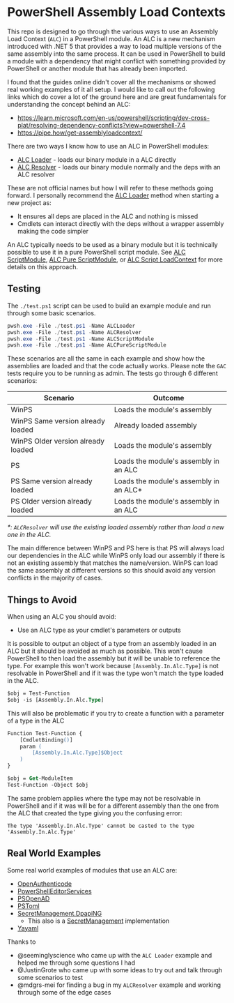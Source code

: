 # PowerShell Assembly Load Contexts
This repo is designed to go through the various ways to use an Assembly Load Context (`ALC`) in a PowerShell module.
An ALC is a new mechanism introduced with .NET 5 that provides a way to load multiple versions of the same assembly into the same process.
It can be used in PowerShell to build a module with a dependency that might conflict with something provided by PowerShell or another module that has already been imported.

I found that the guides online didn't cover all the mechanisms or showed real working examples of it all setup.
I would like to call out the following links which do cover a lot of the ground here and are great fundamentals for understanding the concept behind an ALC:

+ https://learn.microsoft.com/en-us/powershell/scripting/dev-cross-plat/resolving-dependency-conflicts?view=powershell-7.4
+ https://pipe.how/get-assemblyloadcontext/

There are two ways I know how to use an ALC in PowerShell modules:

+ [ALC Loader](./ALCLoader/README.md) - loads our binary module in a ALC directly
+ [ALC Resolver](./ALCLoader/README.md) - loads our binary module normally and the deps with an ALC resolver

These are not official names but how I will refer to these methods going forward.
I personally recommend the [ALC Loader](./ALCLoader/README.md) method when starting a new project as:

+ It ensures all deps are placed in the ALC and nothing is missed
+ Cmdlets can interact directly with the deps without a wrapper assembly making the code simpler

An ALC typically needs to be used as a binary module but it is technically possible to use it in a pure PowerShell script module.
See [ALC ScriptModule](./ALCScriptModule/README.md), [ALC Pure ScriptModule](./ALCPureScriptModule/README.md), or [ALC Script LoadContext](./ALCScriptLoadContext/README.md) for more details on this approach.

## Testing
The `./test.ps1` script can be used to build an example module and run through some basic scenarios.

```powershell
pwsh.exe -File ./test.ps1 -Name ALCLoader
pwsh.exe -File ./test.ps1 -Name ALCResolver
pwsh.exe -File ./test.ps1 -Name ALCScriptModule
pwsh.exe -File ./test.ps1 -Name ALCPureScriptModule
```
These scenarios are all the same in each example and show how the assemblies are loaded and that the code actually works.
Please note the `GAC` tests require you to be running as admin.
The tests go through 6 different scenarios:

|Scenario|Outcome|
|-|-|
|WinPS|Loads the module's assembly|
|WinPS Same version already loaded|Already loaded assembly|
|WinPS Older version already loaded|Loads the module's assembly|
|PS|Loads the module's assembly in an ALC|
|PS Same version already loaded|Loads the module's assembly in an ALC*|
|PS Older version already loaded|Loads the module's assembly in an ALC|

_*: `ALCResolver` will use the existing loaded assembly rather than load a new one in the ALC._

The main difference between WinPS and PS here is that PS will always load our dependencies in the ALC while WinPS only load our assembly if there is not an existing assembly that matches the name/version.
WinPS can load the same assembly at different versions so this should avoid any version conflicts in the majority of cases.

## Things to Avoid
When using an ALC you should avoid:

+ Use an ALC type as your cmdlet's parameters or outputs

It is possible to output an object of a type from an assembly loaded in an ALC but it should be avoided as much as possible.
This won't cause PowerShell to then load the assembly but it will be unable to reference the type.
For example this won't work because `[Assembly.In.Alc.Type]` is not resolvable in PowerShell and if it was the type won't match the type loaded in the ALC.

```ps
$obj = Test-Function
$obj -is [Assembly.In.Alc.Type]
```

This will also be problematic if you try to create a function with a parameter of a type in the ALC

```ps
Function Test-Function {
    [CmdletBinding()]
    param (
        [Assembly.In.Alc.Type]$Object
    )
}

$obj = Get-ModuleItem
Test-Function -Object $obj
```

The same problem applies where the type may not be resolvable in PowerShell and if it was will be for a different assembly than the one from the ALC that created the type giving you the confusing error:

```
The type 'Assembly.In.Alc.Type' cannot be casted to the type 'Assembly.In.Alc.Type'
```

## Real World Examples
Some real world examples of modules that use an ALC are:

+ [OpenAuthenticode](https://github.com/jborean93/PowerShell-OpenAuthenticode)
+ [PowerShellEditorServices](https://github.com/PowerShell/PowerShellEditorServices)
+ [PSOpenAD](https://github.com/jborean93/PSOpenAD)
+ [PSToml](https://github.com/jborean93/PSToml)
+ [SecretManagement.DpapiNG](https://github.com/jborean93/SecretManagement.DpapiNG)
  + This also is a [SecretManagement](https://github.com/PowerShell/SecretManagement) implementation
+ [Yayaml](https://github.com/jborean93/PowerShell-Yayaml)

Thanks to

+ @seeminglyscience who came up with the `ALC Loader` example and helped me through some questions I had
+ @JustinGrote who came up with some ideas to try out and talk through some scenarios to test
+ @mdgrs-mei for finding a bug in my `ALCResolver` example and working through some of the edge cases
